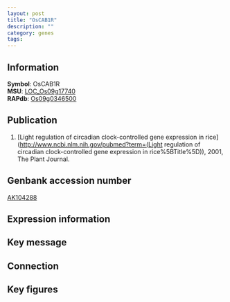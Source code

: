 ```yaml
---
layout: post
title: "OsCAB1R"
description: ""
category: genes
tags: 
---
```


## Information
__Symbol__: OsCAB1R  
__MSU__: [LOC_Os09g17740](http://rice.plantbiology.msu.edu/cgi-bin/ORF_infopage.cgi?orf=LOC_Os09g17740)  
__RAPdb__: [Os09g0346500](http://rapdb.dna.affrc.go.jp/viewer/gbrowse_details/irgsp1?name=Os09g0346500)  

## Publication
1. [Light regulation of circadian clock-controlled gene expression in rice](http://www.ncbi.nlm.nih.gov/pubmed?term=(Light regulation of circadian clock-controlled gene expression in rice%5BTitle%5D)), 2001, The Plant Journal.

## Genbank accession number
[AK104288](http://www.ncbi.nlm.nih.gov/nuccore/AK104288)

## Expression information

## Key message

## Connection

## Key figures


